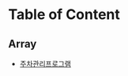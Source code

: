 # Table of Content

## Array
- [주차관리프로그램](https://github.com/Jinuk93/TIL/blob/master/Java/Hon_Gong_Java/ch02_%EB%B3%80%EC%88%98%EC%99%80%ED%83%80%EC%9E%85.md)



